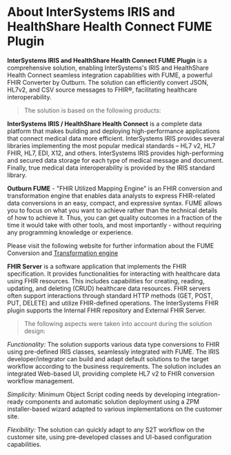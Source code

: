 # About InterSystems IRIS and HealthShare Health Connect FUME Plugin

**InterSystems IRIS and HealthShare Health Connect FUME Plugin** is a comprehensive solution, enabling InterSystems's IRIS and HealthShare Health Connect seamless integration capabilities with FUME, a powerful FHIR Converter by Outburn. The solution can efficiently convert JSON, HL7v2, and  CSV source messages to FHIR®, facilitating healthcare interoperability. 

> The solution is based on the following products: 

**InterSystems IRIS / HealthShare Health Connect** is a complete data platform that makes building and deploying high-performance applications
that connect medical data more efficient. InterSystems IRIS provides several libraries implementing the most popular medical standards – HL7 v2, HL7 FHIR, HL7, EDI, X12, and others. 
InterSystems IRIS provides high-performing and secured data storage for each type of medical message and document. 
Finally, true medical data interoperability is provided by the IRIS standard library.

**Outburn FUME** - "FHIR Utilized Mapping Engine" is an FHIR conversion and transformation engine that enables data analysts to express FHIR-related data conversions in an easy, compact, and expressive syntax. FUME allows you to focus on what you want to achieve rather than the technical details of how to achieve it. Thus, you can get quality outcomes in a fraction of the time it would take with other tools, 
and most importantly - without requiring any programming knowledge or experience.

Please visit the following website for further information about the FUME Conversion and [Transformation engine](https://outburn.co.il/fhir-converter)


**FHIR Server** is a software application that implements the FHIR specification. It provides functionalities for interacting with healthcare data using FHIR resources. This includes capabilities for creating, reading, updating, and deleting (CRUD) healthcare data resources. FHIR servers often support interactions through standard HTTP methods (GET, POST, PUT, DELETE) and utilize FHIR-defined operations. The InterSystems FHIR plugin supports the Internal FHIR repository and External FHIR Server.

> The following aspects were taken into account during the solution design:

*Functionality:*  The solution supports various data type conversions to FHIR using pre-defined IRIS classes, seamlessly integrated with FUME. The IRIS developer/integrator can build and adapt default solutions to the target workflow according to the business requirements. The solution includes an integrated Web-based UI, providing complete HL7 v2 to FHIR conversion workflow management.

*Simplicity:* Minimum Object Script coding needs by developing integration-ready components and automatic solution deployment using a ZPM installer-based wizard adapted to various implementations on the customer site.

*Flexibility:* The solution can quickly adapt to any S2T workflow on the customer site, using pre-developed classes and UI-based configuration capabilities. 




